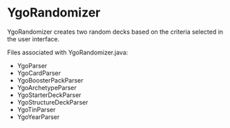 # YgoRandomizer
<p>YgoRandomizer creates two random decks based on the criteria selected in the user interface.</p>
<p>Files associated with YgoRandomizer.java:
<ul>
<li>YgoParser</li>
<li>YgoCardParser</li>
<li>YgoBoosterPackParser</li>
<li>YgoArchetypeParser</li>
<li>YgoStarterDeckParser</li>
<li>YgoStructureDeckParser</li>
<li>YgoTinParser</li>
<li>YgoYearParser</li>
</ul>
</p>
